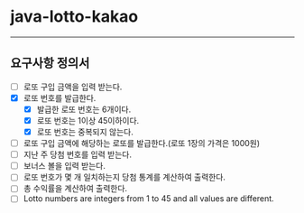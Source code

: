 # java-lotto-kakao

---
## 요구사항 정의서

- [ ] 로또 구입 금액을 입력 받는다.
- [x] 로또 번호를 발급한다.
  - [x] 발급한 로또 번호는 6개이다.
  - [x] 로또 번호는 1이상 45이하이다. 
  - [x] 로또 번호는 중복되지 않는다.
- [ ] 로또 구입 금액에 해당하는 로또를 발급한다.(로또 1장의 가격은 1000원)
- [ ] 지난 주 당첨 번호를 입력 받는다.
- [ ] 보너스 볼을 입력 받는다.
- [ ] 로또 번호가 몇 개 일치하는지 당첨 통계를 계산하여 출력한다.
- [ ] 총 수익률을 계산하여 출력한다.
- [ ] Lotto numbers are integers from 1 to 45 and all values are different.